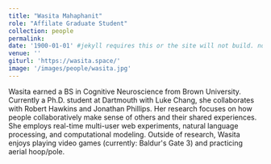 ```yaml
---
title: "Wasita Mahaphanit"
role: "Affilate Graduate Student"
collection: people
permalink: 
date: '1900-01-01' #jekyll requires this or the site will not build. not sure what it does yet. order?
venue: ''
giturl: 'https://wasita.space/'
image: '/images/people/wasita.jpg'
---
```

Wasita earned a BS in Cognitive Neuroscience from Brown University. Currently a Ph.D. student at Dartmouth with Luke Chang, she collaborates with Robert Hawkins and Jonathan Phillips. Her research focuses on how people collaboratively make sense of others and their shared experiences. She employs real-time multi-user web experiments, natural language processing, and computational modeling. Outside of research, Wasita enjoys playing video games (currently: Baldur's Gate 3) and practicing aerial hoop/pole.
